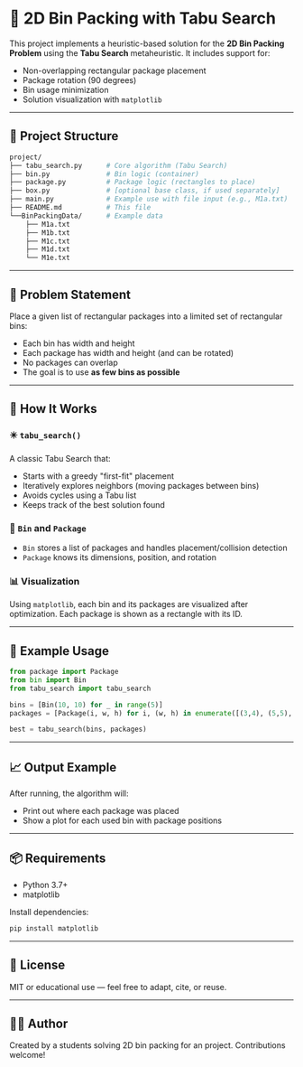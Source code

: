# 🧠 2D Bin Packing with Tabu Search

This project implements a heuristic-based solution for the **2D Bin Packing Problem** using the **Tabu Search** metaheuristic. It includes support for:

* Non-overlapping rectangular package placement
* Package rotation (90 degrees)
* Bin usage minimization
* Solution visualization with `matplotlib`

---

## 📂 Project Structure

```bash
project/
├── tabu_search.py      # Core algorithm (Tabu Search)
├── bin.py              # Bin logic (container)
├── package.py          # Package logic (rectangles to place)
├── box.py              # [optional base class, if used separately]
├── main.py             # Example use with file input (e.g., M1a.txt)
├── README.md           # This file
└──BinPackingData/      # Example data
    ├── M1a.txt
    ├── M1b.txt
    ├── M1c.txt
    ├── M1d.txt
    └── M1e.txt
```

---

## 📌 Problem Statement

Place a given list of rectangular packages into a limited set of rectangular bins:

* Each bin has width and height
* Each package has width and height (and can be rotated)
* No packages can overlap
* The goal is to use **as few bins as possible**

---

## 🚀 How It Works

### ✴️ `tabu_search()`

A classic Tabu Search that:

* Starts with a greedy "first-fit" placement
* Iteratively explores neighbors (moving packages between bins)
* Avoids cycles using a Tabu list
* Keeps track of the best solution found

### 🧱 `Bin` and `Package`

* `Bin` stores a list of packages and handles placement/collision detection
* `Package` knows its dimensions, position, and rotation

### 📊 Visualization

Using `matplotlib`, each bin and its packages are visualized after optimization. Each package is shown as a rectangle with its ID.

---

## 🧪 Example Usage

```python
from package import Package
from bin import Bin
from tabu_search import tabu_search

bins = [Bin(10, 10) for _ in range(5)]
packages = [Package(i, w, h) for i, (w, h) in enumerate([(3,4), (5,5), (2,2), (4,3)])]

best = tabu_search(bins, packages)
```

---

## 📈 Output Example

After running, the algorithm will:

* Print out where each package was placed
* Show a plot for each used bin with package positions

---

## 📦 Requirements

* Python 3.7+
* matplotlib

Install dependencies:

```bash
pip install matplotlib
```

---

## 📜 License

MIT or educational use — feel free to adapt, cite, or reuse.

---

## 👨‍💻 Author

Created by a students solving 2D bin packing for an project. Contributions welcome!
